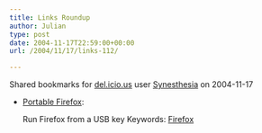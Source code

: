```yaml
---
title: Links Roundup
author: Julian
type: post
date: 2004-11-17T22:59:00+00:00
url: /2004/11/17/links-112/

---
```

Shared bookmarks for [del.icio.us][1] user  [Synesthesia][2] on 2004-11-17

  * [Portable Firefox][3]:
  
    Run Firefox from a USB key Keywords: [Firefox][4]

 [1]: https://del.icio.us/
 [2]: https://del.icio.us/synesthesia
 [3]: https://johnhaller.com/jh/mozilla/portable_firefox/ "https://johnhaller.com/jh/mozilla/portable_firefox/"
 [4]: https://del.icio.us/synesthesia/Firefox